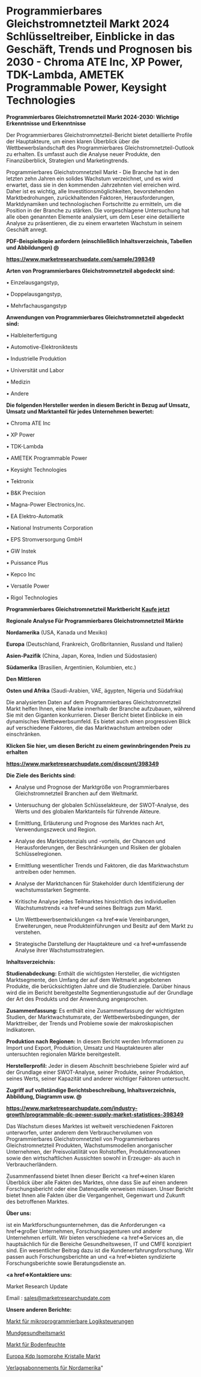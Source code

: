 # Programmierbares Gleichstromnetzteil Markt 2024 Schlüsseltreiber, Einblicke in das Geschäft, Trends und Prognosen bis 2030 - Chroma ATE Inc, XP Power, TDK-Lambda, AMETEK Programmable Power, Keysight Technologies

<strong>Programmierbares Gleichstromnetzteil Markt 2024-2030: Wichtige Erkenntnisse und Erkenntnisse</strong>

Der Programmierbares Gleichstromnetzteil-Bericht bietet detaillierte Profile der Hauptakteure, um einen klaren Überblick über die Wettbewerbslandschaft des Programmierbares Gleichstromnetzteil-Outlook zu erhalten. Es umfasst auch die Analyse neuer Produkte, den Finanzüberblick, Strategien und Marketingtrends.

Programmierbares Gleichstromnetzteil Markt - Die Branche hat in den letzten zehn Jahren ein solides Wachstum verzeichnet, und es wird erwartet, dass sie in den kommenden Jahrzehnten viel erreichen wird. Daher ist es wichtig, alle Investitionsmöglichkeiten, bevorstehenden Marktbedrohungen, zurückhaltenden Faktoren, Herausforderungen, Marktdynamiken und technologischen Fortschritte zu ermitteln, um die Position in der Branche zu stärken. Die vorgeschlagene Untersuchung hat alle oben genannten Elemente analysiert, um dem Leser eine detaillierte Analyse zu präsentieren, die zu einem erwarteten Wachstum in seinem Geschäft anregt.



<strong><b>PDF-Beispielkopie anfordern (einschließlich Inhaltsverzeichnis, Tabellen und Abbildungen) @ </b></strong>

<strong><a href=https://www.marketresearchupdate.com/sample/398349>

<strong>https://www.marketresearchupdate.com/sample/398349</u></a></strong></strong>



<strong>Arten von Programmierbares Gleichstromnetzteil abgedeckt sind:</strong>

• Einzelausgangstyp,

• Doppelausgangstyp,

• Mehrfachausgangstyp



<strong>Anwendungen von Programmierbares Gleichstromnetzteil abgedeckt sind:</strong>

• Halbleiterfertigung

• Automotive-Elektroniktests

• Industrielle Produktion

• Universität und Labor

• Medizin

• Andere



<strong>Die folgenden Hersteller werden in diesem Bericht in Bezug auf Umsatz, Umsatz und Marktanteil für jedes Unternehmen bewertet:</strong>

• Chroma ATE Inc

• XP Power

• TDK-Lambda

• AMETEK Programmable Power

• Keysight Technologies

• Tektronix

• B&K Precision

• Magna-Power Electronics,Inc.

• EA Elektro-Automatik

• National Instruments Corporation

• EPS Stromversorgung GmbH

• GW Instek

• Puissance Plus

• Kepco Inc

• Versatile Power

• Rigol Technologies



<strong>Programmierbares Gleichstromnetzteil Marktbericht <a href=https://www.marketresearchupdate.com/buynow/398349>Kaufe jetzt</a></strong>



<strong>Regionale Analyse Für Programmierbares Gleichstromnetzteil Märkte</strong>



<strong>Nordamerika</strong> (USA, Kanada und Mexiko)



<strong>Europa</strong> (Deutschland, Frankreich, Großbritannien, Russland und Italien)



<strong>Asien-Pazifik</strong> (China, Japan, Korea, Indien und Südostasien)



<strong>Südamerika</strong> (Brasilien, Argentinien, Kolumbien, etc.)



<strong>Den Mittleren</strong> 

<strong>Osten und Afrika</strong> (Saudi-Arabien, VAE, ägypten, Nigeria und Südafrika)

Die analysierten Daten auf dem Programmierbares Gleichstromnetzteil Markt helfen Ihnen, eine Marke innerhalb der Branche aufzubauen, während Sie mit den Giganten konkurrieren. Dieser Bericht bietet Einblicke in ein dynamisches Wettbewerbsumfeld. Es bietet auch einen progressiven Blick auf verschiedene Faktoren, die das Marktwachstum antreiben oder einschränken.



<strong>Klicken Sie hier, um diesen Bericht zu einem gewinnbringenden Preis zu erhalten
</strong>

<strong><a href=https://www.marketresearchupdate.com/discount/398349>https://www.marketresearchupdate.com/discount/398349</b></u></strong></a>



<strong>Die Ziele des Berichts sind:</strong>

- Analyse und Prognose der Marktgröße von Programmierbares Gleichstromnetzteil Branchen auf dem Weltmarkt.

- Untersuchung der globalen Schlüsselakteure, der SWOT-Analyse, des Werts und des globalen Marktanteils für führende Akteure.

- Ermittlung, Erläuterung und Prognose des Marktes nach Art, Verwendungszweck und Region.

- Analyse des Marktpotenzials und -vorteils, der Chancen und Herausforderungen, der Beschränkungen und Risiken der globalen Schlüsselregionen.

- Ermittlung wesentlicher Trends und Faktoren, die das Marktwachstum antreiben oder hemmen.

- Analyse der Marktchancen für Stakeholder durch Identifizierung der wachstumsstarken Segmente.

- Kritische Analyse jedes Teilmarktes hinsichtlich des individuellen Wachstumstrends <a href=>und</a> seines Beitrags zum Markt.

- Um Wettbewerbsentwicklungen <a href=>wie</a> Vereinbarungen, Erweiterungen, neue Produkteinführungen und Besitz auf dem Markt zu verstehen.

- Strategische Darstellung der Hauptakteure und <a href=>umfas</a>sende Analyse ihrer Wachstumsstrategien.



<strong>Inhaltsverzeichnis:</strong>



<strong>Studienabdeckung:</strong> Enthält die wichtigsten Hersteller, die wichtigsten Marktsegmente, den Umfang der auf dem Weltmarkt angebotenen Produkte, die berücksichtigten Jahre und die Studienziele. Darüber hinaus wird die im Bericht bereitgestellte Segmentierungsstudie auf der Grundlage der Art des Produkts und der Anwendung angesprochen.



<strong>Zusammenfassung:</strong> Es enthält eine Zusammenfassung der wichtigsten Studien, der Marktwachstumsrate, der Wettbewerbsbedingungen, der Markttreiber, der Trends und Probleme sowie der makroskopischen Indikatoren.



<strong>Produktion nach Regionen:</strong> In diesem Bericht werden Informationen zu Import und Export, Produktion, Umsatz und Hauptakteuren aller untersuchten regionalen Märkte bereitgestellt.



<strong>Herstellerprofil:</strong> Jeder in diesem Abschnitt beschriebene Spieler wird auf der Grundlage einer SWOT-Analyse, seiner Produkte, seiner Produktion, seines Werts, seiner Kapazität und anderer wichtiger Faktoren untersucht.



<strong><b>Zugriff auf vollständige Berichtsbeschreibung, Inhaltsverzeichnis, Abbildung, Diagramm usw. @ </b></strong>

<strong><a href=https://www.marketresearchupdate.com/industry-growth/programmable-dc-power-supply-market-statistices-398349>https://www.marketresearchupdate.com/industry-growth/programmable-dc-power-supply-market-statistices-398349</a></strong>

Das Wachstum dieses Marktes ist weltweit verschiedenen Faktoren unterworfen, unter anderem dem Verbrauchervolumen von Programmierbares Gleichstromnetzteil von Programmierbares Gleichstromnetzteil Produkten, Wachstumsmodellen anorganischer Unternehmen, der Preisvolatilität von Rohstoffen, Produktinnovationen sowie den wirtschaftlichen Aussichten sowohl in Erzeuger- als auch in Verbraucherländern.

Zusammenfassend bietet Ihnen dieser Bericht <a href=>einen</a> klaren Überblick über alle Fakten des Marktes, ohne dass Sie auf einen anderen Forschungsbericht oder eine Datenquelle verweisen müssen. Unser Bericht bietet Ihnen alle Fakten über die Vergangenheit, Gegenwart und Zukunft des betroffenen Marktes.



<strong>Über uns:</strong>

 ist ein Marktforschungsunternehmen, das die Anforderungen <a href=>großer</a> Unternehmen, Forschungsagenturen und anderer Unternehmen erfüllt. Wir bieten verschiedene <a href=>Services</a> an, die hauptsächlich für die Bereiche Gesundheitswesen, IT und CMFE konzipiert sind. Ein wesentlicher Beitrag dazu ist die Kundenerfahrungsforschung. Wir passen auch Forschungsberichte an und <a href=>bieten</a> syndizierte Forschungsberichte sowie Beratungsdienste an.



<strong><a href=>Kontaktiere uns:</a></strong>

Market Research Update

Email : sales@marketresearchupdate.com



<strong>Unsere anderen Berichte:</strong>

<a href=https://www.linkedin.com/pulse/micro-programmable-logic-controller-market-2f>Markt für mikroprogrammierbare Logiksteuerungen</a>

<a href=https://www.linkedin.com/pulse/oral-health-market-2023-remarking-enormous-growth>Mundgesundheitsmarkt</a>

<a href=https://www.linkedin.com/pulse/soil-moisture-market-2023-analysis-growth-drivers-vendors>Markt für Bodenfeuchte</a>

<a href=https://www.linkedin.com/pulse/europe-kdp-isomorph-crystals-market-2030-future>Europa Kdp Isomorphe Kristalle Markt</a>

<a href=https://www.linkedin.com/pulse/north-america-publishing-subscriptions>Verlagsabonnements für Nordamerika</a>"
